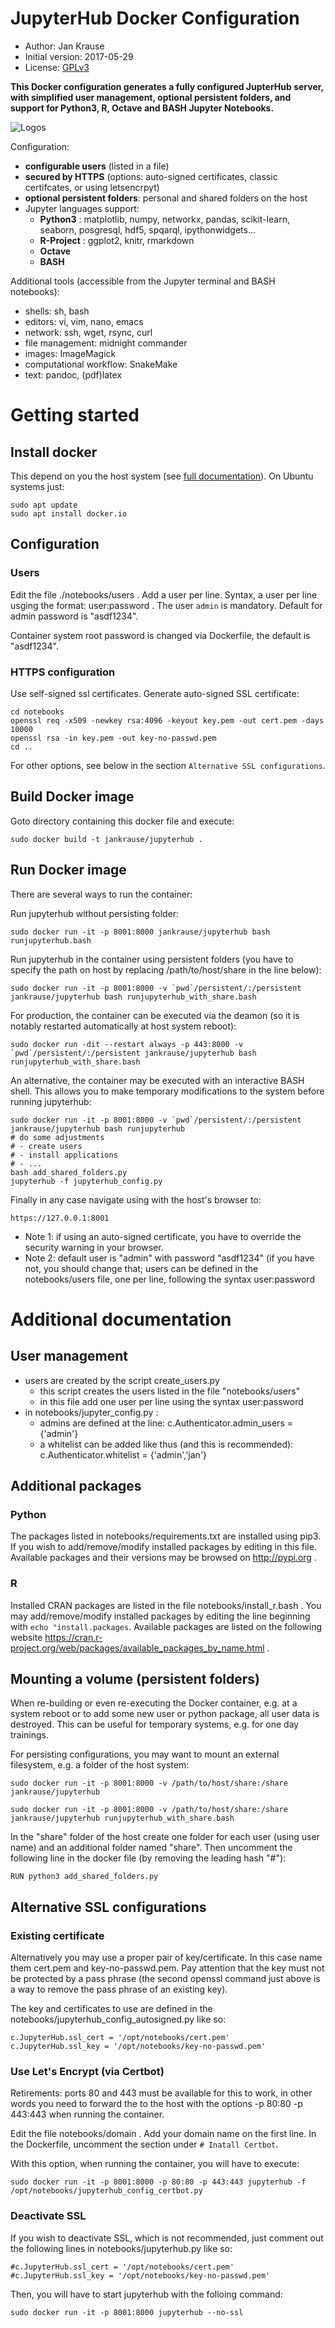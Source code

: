 # JupyterHub Docker Configuration

* Author: Jan Krause
* Initial version: 2017-05-29
* License: [GPLv3](https://www.gnu.org/licenses/gpl-3.0.en.html)

**This Docker configuration generates a fully configured JupterHub server, with simplified user management, optional persistent folders, and support for Python3, R, Octave and BASH Jupyter Notebooks.**

![Logos](logos.png)

Configuration: 

* **configurable users** (listed in a file)
* **secured by HTTPS** (options: auto-signed certificates, classic certifcates, or using letsencrpyt)
* **optional persistent folders**: personal and shared folders on the host
* Jupyter languages support:
  * **Python3** : matplotlib, numpy, networkx, pandas, scikit-learn, seaborn, posgresql, hdf5, spqarql, ipythonwidgets...
  * **R-Project** : ggplot2, knitr, rmarkdown
  * **Octave**
  * **BASH**

Additional tools (accessible from the Jupyter terminal and BASH notebooks):

* shells: sh, bash
* editors: vi, vim, nano, emacs
* network: ssh, wget, rsync, curl
* file management: midnight commander
* images: ImageMagick
* computational workflow: SnakeMake
* text: pandoc, (pdf)latex

# Getting started

## Install docker

This depend on you the host system (see [full documentation](https://docs.docker.com/engine/installation/)). On Ubuntu systems just:

    sudo apt update
    sudo apt install docker.io

## Configuration

### Users
Edit the file ./notebooks/users . Add a user per line. Syntax, a user per line usging the format: user:password . The user `admin` is mandatory. Default for admin password is "asdf1234".

Container system root password is changed via Dockerfile, the default is "asdf1234".

### HTTPS configuration

Use self-signed ssl certificates. Generate auto-signed SSL certificate:

    cd notebooks
    openssl req -x509 -newkey rsa:4096 -keyout key.pem -out cert.pem -days 10000
    openssl rsa -in key.pem -out key-no-passwd.pem 
    cd ..

For other options, see below in the section `Alternative SSL configurations`.

## Build Docker image

Goto directory containing this docker file and execute:

    sudo docker build -t jankrause/jupyterhub .

## Run Docker image

There are several ways to run the container:

Run jupyterhub without persisting folder:

    sudo docker run -it -p 8001:8000 jankrause/jupyterhub bash runjupyterhub.bash

Run jupyterhub in the container using persistent folders (you have to specify the path on host by replacing /path/to/host/share in the line below):

    sudo docker run -it -p 8001:8000 -v `pwd`/persistent/:/persistent jankrause/jupyterhub bash runjupyterhub_with_share.bash

For production, the container can be executed via the deamon (so it is notably restarted automatically at host system reboot):

    sudo docker run -dit --restart always -p 443:8000 -v `pwd`/persistent/:/persistent jankrause/jupyterhub bash runjupyterhub_with_share.bash

An alternative, the container may be executed with an interactive BASH shell. This allows you to make temporary modifications to the system before running jupyterhub:

    sudo docker run -it -p 8001:8000 -v `pwd`/persistent/:/persistent jankrause/jupyterhub bash runjupyterhub
    # do some adjustments
    # - create users
    # - install applications
    # - ...
    bash add_shared_folders.py
    jupyterhub -f jupyterhub_config.py 

Finally in any case navigate using with the host's browser to:

    https://127.0.0.1:8001
    
* Note 1: if using an auto-signed certificate, you have to override the security warning in your browser.
* Note 2: default user is "admin" with password "asdf1234" (if you have not, you should change that; users can be defined in the notebooks/users file, one per line, following the syntax user:password

# Additional documentation

## User management
* users are created by the script create_users.py
  * this script creates the users listed in the file "notebooks/users"
  * in this file add one user per line using the syntax user:password
* in notebooks/jupyter_config.py : 
  * admins are defined at the line:
     c.Authenticator.admin_users = {'admin'}
  * a whitelist can be added like thus (and this is recommended):
     c.Authenticator.whitelist = {'admin','jan'}


## Additional packages

### Python
The packages listed in notebooks/requirements.txt are installed using pip3. If you wish to add/remove/modify installed packages by editing in this file. Available packages and their versions may be browsed on http://pypi.org .

### R
Installed CRAN packages are listed in the file notebooks/install_r.bash . You may add/remove/modify installed packages by editing the line beginning with `echo "install.packages`. Available packages are listed on the following website https://cran.r-project.org/web/packages/available_packages_by_name.html .


## Mounting a volume (persistent folders)

When re-building or even re-executing the Docker container, e.g. at a system reboot or to add some new user or python package, all user data is destroyed. This can be useful for temporary systems, e.g. for one day trainings. 

For persisting configurations, you may want to mount an external filesystem, e.g. a folder of the host system:

    sudo docker run -it -p 8001:8000 -v /path/to/host/share:/share jankrause/jupyterhub
    
    sudo docker run -it -p 8001:8000 -v /path/to/host/share:/share jankrause/jupyterhub runjupyterhub_with_share.bash
    
In the "share" folder of the host create one folder for each user (using user name) and an additional folder named "share". Then uncomment the following line in the docker file (by removing the leading hash "#"):
    
    RUN python3 add_shared_folders.py


## Alternative SSL configurations


### Existing certificate
Alternatively you may use a proper pair of key/certificate. In this case name them cert.pem and key-no-passwd.pem. Pay attention that the key must not be protected by a pass phrase (the second openssl command just above is a way to remove the pass phrase of an existing key).

The key and certificates to use are defined in the notebooks/jupyterhub_config_autosigned.py like so:

    c.JupyterHub.ssl_cert = '/opt/notebooks/cert.pem'
    c.JupyterHub.ssl_key = '/opt/notebooks/key-no-passwd.pem'

### Use Let's Encrypt (via Certbot)

Retirements: ports 80 and 443 must be available for this to work, in other words you need to forward the to the host with the options -p 80:80 -p 443:443 when running the container.

Edit the file notebooks/domain . Add your domain name on the first line. In the Dockerfile, uncomment the section under `# Inatall Certbot`.

With this option, when running the container, you will have to execute:

    sudo docker run -it -p 8001:8000 -p 80:80 -p 443:443 jupyterhub -f /opt/notebooks/jupyterhub_config_certbot.py

### Deactivate SSL

If you wish to deactivate SSL, which is not recommended, just comment out the following lines in notebooks/jupyterhub.py like so: 

    #c.JupyterHub.ssl_cert = '/opt/notebooks/cert.pem'
    #c.JupyterHub.ssl_key = '/opt/notebooks/key-no-passwd.pem'

Then, you will have to start jupyterhub with the folloing command:

    sudo docker run -it -p 8001:8000 jupyterhub --no-ssl






